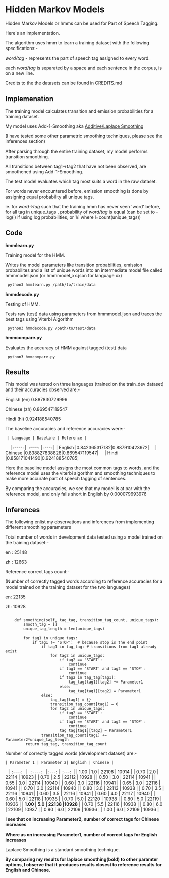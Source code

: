 # Hidden Markov Models
 Hidden Markov Models or hmms can be used for Part of Speech Tagging. 
 
 Here's an implementation.
 
 The algorithm uses hmm to learn a training dataset with the following specifications:-
 
 *word/tag* - represents the part of speech tag assigned to every word.
 
 each *word/tag* is separated by a space and each sentence in the corpus, is on a new line.
 
Credits to the the datasets can be found in CREDITS.md

## Implemenation

The training model calculates transition and emission probabilities for a training dataset.

My model uses Add-1-Smoothing aka [Additive/Laplace Smoothing](https://en.wikipedia.org/wiki/Additive_smoothing) 

(I have tested some other parametric smoothing techniques, please see the inferences section)

After parsing through the entire training dataset, my model performs transition smoothing.

All transitions between tag1->tag2 that have not been observed, are smoothened using Add-1-Smoothing.

The test model evaluates which tag most suits a word in the raw dataset.

For words never encountered before, emission smoothing is done by assigning equal probability all unique tags.

ie. for *word->tag* such that the training hmm has never seen 'word' before, for all tag in unique_tags , probability of *word/tag* is equal (can be set to -log(l) if using log probabilities, or 1/l where l=count(unique_tags))

## Code

**hmmlearn.py**

Training model for the HMM. 

Writes the model parameters like transition probabilities, emission probabilites and a list of unique words into an intermediate model file called hmmmodel.json (or hmmmodel_xx.json for language xx)

``` python3 hmmlearn.py /path/to/train/data```

**hmmdecode.py**

Testing of HMM. 

Tests raw (test) data using parameters from hmmmodel.json and traces the best tags using Viterbi Algorithm

``` python3 hmmdecode.py /path/to/test/data```

**hmmcompare.py**

Evaluates the accuracy of HMM against tagged (test) data

``` python3 hmmcompare.py```

## Results

This model was tested on three languages (trained on the train_dev dataset) and their accuracies observed are:-

English (en)  0.887830729996

Chinese (zh)  0.869547119547

Hindi (hi)    0.924188540785
           

The baseline accuracies and reference accuracies were:-

     | Language | Baseline | Reference |
     |  :----:  |  :----:  |   :---:   |
     | English  |0.842365317182|0.887910423972|
     | Chinese  |0.838827838828|0.869547119547|
     | Hindi    |0.858171041490|0.924188540785|

Here the baseline model assigns the most common tags to words, and the reference model uses the viterbi algorithm and smoothing techniques to make more accurate part of speech tagging of sentences.

By comparing the accuracies, we see that my model is at par with the reference model, and only falls short in English by 0.000079693976

## Inferences

The following enlist my observations and inferences from implementing different smoothing parameters

Total number of words in development data tested using a model trained on the training dataset:-

en : 25148

zh : 12663

Reference correct tags count:- 

(Number of correctly tagged words according to reference accuracies for a model trained on the training dataset for the two languages)

en: 22135

zh: 10928

```python3

    def smoothing(self, tag_tag, transition_tag_count, unique_tags):
        smooth_tag = []
        unique_tag_length = len(unique_tags)
        
        for tag1 in unique_tags:
            if tag1 != 'STOP':  # because stop is the end point
                if tag1 in tag_tag: # transitions from tag1 already exist
                    for tag2 in unique_tags:
                        if tag2 == 'START':
                            continue
                        if tag1 == 'START' and tag2 == 'STOP':
                            continue
                        if tag2 in tag_tag[tag1]:
                            tag_tag[tag1][tag2] += Parameter1
                        else:
                            tag_tag[tag1][tag2] = Parameter1
                else:
                    tag_tag[tag1] = {}
                    transition_tag_count[tag1] = 0
                    for tag2 in unique_tags:
                        if tag2 == 'START':
                            continue
                        if tag1 == 'START' and tag2 == 'STOP':
                            continue
                        tag_tag[tag1][tag2] = Parameter1
                transition_tag_count[tag1] += Parameter2*unique_tag_length
         return tag_tag, transition_tag_count
```

Number of correctly tagged words (development dataset) are:- 

    | Parameter 1 | Parameter 2| English | Chinese |
    |   :----:    |   :----:   |  :---:  |  :---:  |
    | 1.00 | 1.0 | 22108 | 10914 |
    | 0.70 | 2.0 | 22114 | 10923 |
    | 0.70 | 2.5 | 22112 | 10928 |
    | 0.50 | 3.0 | 22114 | 10941 |
    | 0.55 | 3.0 | 22114 | 10940 |
    | 0.60 | 3.0 | 22116 | 10941 |
    | 0.65 | 3.0 | 22116 | 10941 |
    | 0.70 | 3.0 | 22114 | 10940 |
    | 0.80 | 3.0 | 22113 | 10938 |
    | 0.70 | 3.5 | 22116 | 10941 |
    | 0.60 | 3.5 | 22116 | 10941 |
    | 0.60 | 4.0 | 22117 | 10940 |
    | 0.60 | 5.0 | 22118 | 10938 |
    | 0.70 | 5.0 | 22120 | 10938 |
    | 0.80 | 5.0 | 22119 | 10936 |
    | **1.00 | 5.0 | 22138 |10928** |
    | 0.70 | 5.5 | 22116 | 10938 |
    | 0.80 | 6.0 | 22109 | 10937 |
    | 0.90 | 6.0 | 22109 | 10936 |
    | 1.00 | 6.0 | 22109 | 10936 |
    


**I see that on increasing Parameter2, number of correct tags for Chinese increases**

**Where as on increasing Parameter1, number of correct tags for English increases**

Laplace Smoothing is a standard smoothing technique. 

**By comparing my results for laplace smoothing(bold) to other paramter options, I observe that it produces results closest to reference results for English and Chinese.**

